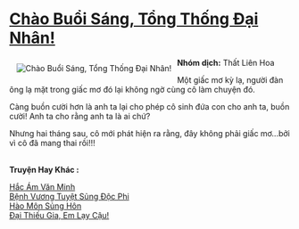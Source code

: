 <a href="https://utruyen.com/chao-buoi-sang-tong-thong-dai-nhan/16021/" title="Chào Buổi Sáng, Tổng Thống Đại Nhân!"><h1>Chào Buổi Sáng, Tổng Thống Đại Nhân!</h1></a><div style="display:table"><img align="right" style="float: left; padding: 10px;" src="https://utruyen.com/images/story/200x260/chao-buoi-sang-tong-thong-dai-nhan.jpg" alt="Chào Buổi Sáng, Tổng Thống Đại Nhân!"><b>Nhóm dịch:</b> Thất Liên Hoa<p></p>Một giấc mơ kỳ lạ, người đàn ông lạ mặt trong giấc mơ đó lại không ngờ cùng cô làm chuyện đó.<p></p>Càng buồn cười hơn là anh ta lại cho phép cô sinh đứa con cho anh ta, buồn cười! Anh ta cho rằng anh ta là ai chứ?<p></p>Nhưng hai tháng sau, cô mới phát hiện ra rằng, đây không phải giấc mơ...bởi vì cô đã mang thai rồi!!!</div><p><br><b>Truyện Hay Khác :</b></p><a href="https://utruyen.com/hac-am-van-minh/8876/" alt="Hắc Ám Văn Minh">Hắc Ám Văn Minh</a><br/><a href="https://github.com/quanluxury/ngontinhhot/tree/master/truyenhay/17384/" alt="Bệnh Vương Tuyệt Sủng Độc Phi">Bệnh Vương Tuyệt Sủng Độc Phi</a><br/><a href="https://dammyh.wordpress.com/2019/11/07/hao-mon-sung-hon/" alt="Hào Môn Sủng Hôn">Hào Môn Sủng Hôn</a><br/><a href="https://github.com/quanluxury/truyenhot/tree/master/truyenhay/3088/" alt="Đại Thiếu Gia, Em Lạy Cậu!">Đại Thiếu Gia, Em Lạy Cậu!</a><br/>